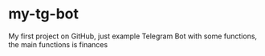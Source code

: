 # my-tg-bot
My first project on GitHub, just example Telegram Bot with some functions, the main functions is finances

